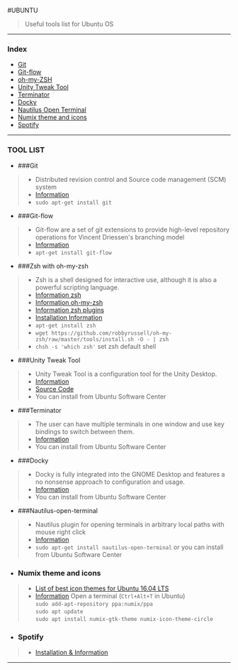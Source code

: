 #UBUNTU 

> Useful tools list for Ubuntu OS

--------------
### Index
- [Git](https://github.com/paufsc/GNU-Linux-tools/blob/master/Ubuntu.md#git) 
- [Git-flow](https://github.com/paufsc/GNU-Linux-tools/blob/master/Ubuntu.md#git-flow) 
- [oh-my-ZSH](https://github.com/paufsc/GNU-Linux-tools/blob/master/Ubuntu.md#zsh-with-oh-my-zsh) 
- [Unity Tweak Tool](https://github.com/paufsc/GNU-Linux-tools/blob/master/Ubuntu.md#unity-tweak-tool) 
- [Terminator](https://github.com/paufsc/GNU-Linux-tools/blob/master/Ubuntu.md#terminator) 
- [Docky](https://github.com/paufsc/GNU-Linux-tools/blob/master/Ubuntu.md#docky) 
- [Nautilus Open Terminal](https://github.com/paufsc/GNU-Linux-tools/blob/master/Ubuntu.md#nautilus-open-terminal) 
- [Numix theme and icons](https://github.com/paufsc/GNU-Linux-tools/blob/master/Ubuntu.md#numix-theme-and-icons)
- [Spotify](https://github.com/paufsc/GNU-Linux-tools/blob/master/Ubuntu.md#Spotify)

----------
### TOOL LIST
 
* ###Git 
> * Distributed revision control and Source code management (SCM) system
> * [Information](https://github.com/paufsc/journey-to-git)
> * `sudo apt-get install git`

* ###Git-flow 
> * Git-flow are a set of git extensions to provide high-level repository operations for Vincent Driessen's branching model
> * [Information](http://danielkummer.github.io/git-flow-cheatsheet/index.html)
> * `apt-get install git-flow`

* ###Zsh with oh-my-zsh
> * Zsh is a shell designed for interactive use, although it is also a powerful scripting language.
> * [Information zsh](http://www.zsh.org/)  
> * [Information oh-my-zsh](https://github.com/robbyrussell/oh-my-zsh)
> * [Information zsh plugins](https://github.com/robbyrussell/oh-my-zsh#plugins)
> * [Installation Information](http://uralfrkn.blogspot.com.tr/2014/05/oh-my-zsh-kurulumu.html)  
> * `apt-get install zsh`
> * `wget https://github.com/robbyrussell/oh-my-zsh/raw/master/tools/install.sh -O - | zsh`
> * `chsh -s 'which zsh'`  set zsh default shell 

* ###Unity Tweak Tool 
> * Unity Tweak Tool is a configuration tool for the Unity Desktop.
> * [Information](https://apps.ubuntu.com/cat/applications/unity-tweak-tool/) 
> * [Source Code](https://github.com/freyja-dev/unity-tweak-tool)
> * You can install from Ubuntu Software Center

* ###Terminator
> * The user can have multiple terminals in one window and use key bindings to switch between them.
> * [Information](https://apps.ubuntu.com/cat/applications/precise/terminator/) 
> * You can install from Ubuntu Software Center

* ###Docky
> * Docky is fully integrated into the GNOME Desktop and features a no nonsense approach to configuration and usage.
> * [Information](https://apps.ubuntu.com/cat/applications/docky/) 
> * You can install from Ubuntu Software Center

* ###Nautilus-open-terminal 
> * Nautilus plugin for opening terminals in arbitrary local paths with mouse right click
> * [Information](http://packages.ubuntu.com/lucid/gnome/nautilus-open-terminal) 
> * `sudo apt-get install nautilus-open-terminal` or you can install from Ubuntu Software Center

* ### Numix theme and icons
> * [List of best icon themes for Ubuntu 16.04 LTS](https://itsfoss.com/best-icon-themes-ubuntu-16-04/)
> * [Information](https://itsfoss.com/install-numix-ubuntu/)
> Open a terminal (`Ctrl+Alt+T` in Ubuntu) <br>
> `sudo add-apt-repository ppa:numix/ppa` <br>
> `sudo apt update ` <br>
> `sudo apt install numix-gtk-theme numix-icon-theme-circle ` <br>

* ### Spotify 
> * [Installation & Information](https://linuxconfig.org/installation-of-spotify-client-on-ubuntu-16-04-xenial-xerus-lts-64-bit-linux)

---------------------- 
